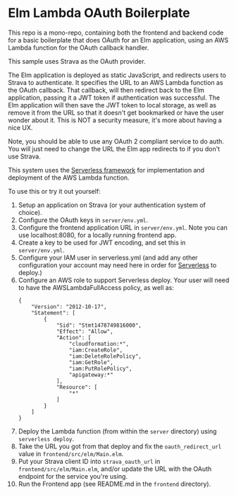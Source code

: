 # Elm Lambda OAuth Boilerplate

This repo is a mono-repo, containing both the frontend and backend code for a basic boilerplate
that does OAuth for an Elm application, using an AWS Lambda function for the OAuth callback
handler.

This sample uses Strava as the OAuth provider.

The Elm application is deployed as static JavaScript, and redirects users to Strava to
authenticate. It specifies the URL to an AWS Lambda function as the OAuth callback. That callback,
will then redirect back to the Elm application, passing it a JWT token if authentication was
successful. The Elm application will then save the JWT token to local storage, as well as remove
it from the URL so that it doesn't get bookmarked or have the user wonder about it. This is NOT a
security measure, it's more about having a nice UX.

Note, you should be able to use any OAuth 2 compliant service to do auth. You will just need to
change the URL the Elm app redirects to if you don't use Strava.

This system uses the [Serverless framework](https://serverless.com/) for implementation and
deployment of the AWS Lambda function.

To use this or try it out yourself:

1.  Setup an application on Strava (or your authentication system of choice).
1.  Configure the OAuth keys in `server/env.yml`.
1.  Configure the frontend application URL in `server/env.yml`. Note you can use localhost:8080,
    for a locally running frontend app.
1.  Create a key to be used for JWT encoding, and set this in `server/env.yml`.
1.  Configure your IAM user in serverless.yml (and add any other configuration your account may
    need here in order for [Serverless](https://serverless.com/) to deploy.)
1.  Configure an AWS role to support Serverless deploy. Your user will need to have the
    AWSLambdaFullAccess policy, as well as:
    ```
    {
        "Version": "2012-10-17",
        "Statement": [
            {
                "Sid": "Stmt1478749816000",
                "Effect": "Allow",
                "Action": [
                    "cloudformation:*",
                    "iam:CreateRole",
                    "iam:DeleteRolePolicy",
                    "iam:GetRole",
                    "iam:PutRolePolicy",
                    "apigateway:*"
                ],
                "Resource": [
                    "*"
                ]
            }
        ]
    }
    ```
1.  Deploy the Lambda function (from within the `server` directory) using `serverless deploy`.
1.  Take the URL you got from that deploy and fix the `oauth_redirect_url` value in
    `frontend/src/elm/Main.elm`.
1.  Put your Strava client ID into `strava_oauth_url` in `frontend/src/elm/Main.elm`, and/or
    update the URL with the OAuth endpoint for the service you're using.
1.  Run the Frontend app (see README.md in the `frontend` directory).

